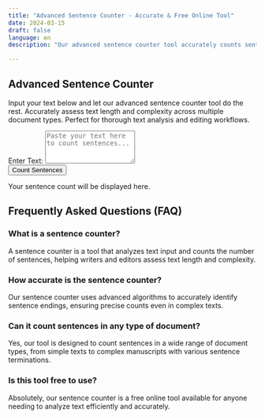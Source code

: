 ```yaml
---
title: "Advanced Sentence Counter - Accurate & Free Online Tool"
date: 2024-03-15
draft: false
language: en
description: "Our advanced sentence counter tool accurately counts sentences in any text. Ideal for writers, editors, and professionals needing precise text analysis. Supports various sentence terminations."

---
```


<!-- @format -->

<section class="lg:pb-24">
  <div class="max-w-screen-md px-4 py-8 mx-auto">
    <h2 class="text-xl font-bold text-center text-gray-900 dark:text-white">Advanced Sentence Counter</h2>
    <p class="mb-8 font-light text-center text-gray-600 dark:text-gray-400">Input your text below and let our advanced sentence counter tool do the rest. Accurately assess text length and complexity across multiple document types. Perfect for thorough text analysis and editing workflows.</p>
    <div id="sentence-counter-form" class="space-y-6">
      <div>
        <label for="sentenceInput" class="block mb-2 text-lg font-medium text-gray-900 dark:text-gray-300">Enter Text:</label>
        <textarea id="sentenceInput" name="sentence" rows="4" class="block w-full p-4 text-md text-gray-900 bg-white border border-gray-300 rounded-lg shadow-sm focus:ring-blue-500 focus:border-blue-500 dark:border-gray-600 dark:bg-gray-700 dark:text-white" placeholder="Paste your text here to count sentences..."></textarea>
      </div>
      <div class="flex justify-center">
        <button onclick="countSentences()" class="px-6 py-2.5 text-sm font-medium transition-colors duration-150 bg-blue-600 rounded-lg focus:shadow-outline hover:bg-blue-700 focus:outline-none focus:ring-4 focus:ring-blue-300 dark:bg-blue-600 dark:hover:bg-blue-700 dark:focus:ring-blue-800 shadow-lg">Count Sentences</button>
      </div>
      <p id="sentenceCount" class="text-lg text-center text-gray-800 dark:text-gray-200">Your sentence count will be displayed here.</p>
    </div>
  </div>
  <div class="mt-12">
      <h2 class="text-lg font-semibold text-center text-gray-900 dark:text-white">Frequently Asked Questions (FAQ)</h2>
      <div class="mt-4 space-y-4">
        <h3 class="font-medium text-gray-900 dark:text-white">What is a sentence counter?</h3>
        <p class="text-gray-600 dark:text-gray-400">A sentence counter is a tool that analyzes text input and counts the number of sentences, helping writers and editors assess text length and complexity.</p>
        <h3 class="font-medium text-gray-900 dark:text-white">How accurate is the sentence counter?</h3>
        <p class="text-gray-600 dark:text-gray-400">Our sentence counter uses advanced algorithms to accurately identify sentence endings, ensuring precise counts even in complex texts.</p>
        <h3 class="font-medium text-gray-900 dark:text-white">Can it count sentences in any type of document?</h3>
        <p class="text-gray-600 dark:text-gray-400">Yes, our tool is designed to count sentences in a wide range of document types, from simple texts to complex manuscripts with various sentence terminations.</p>
        <h3 class="font-medium text-gray-900 dark:text-white">Is this tool free to use?</h3>
        <p class="text-gray-600 dark:text-gray-400">Absolutely, our sentence counter is a free online tool available for anyone needing to analyze text efficiently and accurately.</p>
      </div>
    </div>
</section>

<script>
  function countSentences() {
    const text = document.getElementById('sentenceInput').value.trim();
    const sentences = text.split(/[.!?]+/).filter(Boolean); // Counts sentences accurately.
    document.getElementById('sentenceCount').innerText = `Total sentences: ${sentences.length}. Your text has been thoroughly analyzed.`;
  }
</script>
